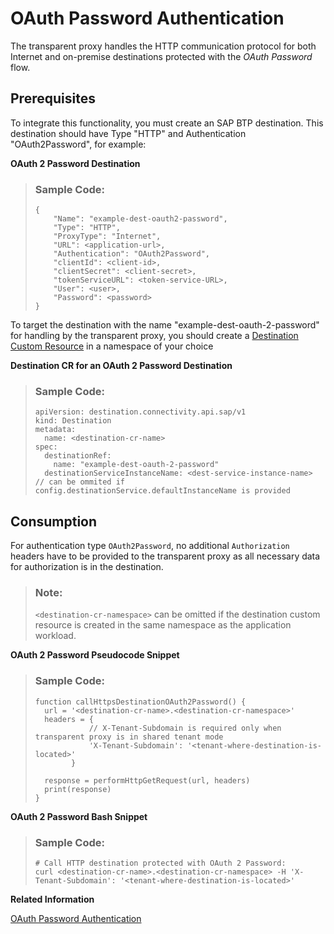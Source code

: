 <!-- loio89f18d6a23ca4e42a72228726a9c96e3 -->

# OAuth Password Authentication

The transparent proxy handles the HTTP communication protocol for both Internet and on-premise destinations protected with the *OAuth Password* flow.



<a name="loio89f18d6a23ca4e42a72228726a9c96e3__section_tfr_bwv_hcc"/>

## Prerequisites

To integrate this functionality, you must create an SAP BTP destination. This destination should have Type "HTTP" and Authentication "OAuth2Password", for example:

**OAuth 2 Password Destination**

> ### Sample Code:  
> ```
> {
>     "Name": "example-dest-oauth2-password",
>     "Type": "HTTP",
>     "ProxyType": "Internet",
>     "URL": <application-url>,
>     "Authentication": "OAuth2Password",
>     "clientId": <client-id>,
>     "clientSecret": <client-secret>,
>     "tokenServiceURL": <token-service-URL>,
>     "User": <user>,
>     "Password": <password>
> }
> ```

To target the destination with the name "example-dest-oauth-2-password" for handling by the transparent proxy, you should create a [Destination Custom Resource](destination-custom-resource-fc7951e.md) in a namespace of your choice

**Destination CR for an OAuth 2 Password Destination**

> ### Sample Code:  
> ```
> apiVersion: destination.connectivity.api.sap/v1
> kind: Destination
> metadata:
>   name: <destination-cr-name>
> spec:
>   destinationRef:
>     name: "example-dest-oauth-2-password"
>   destinationServiceInstanceName: <dest-service-instance-name> // can be ommited if config.destinationService.defaultInstanceName is provided
> ```



<a name="loio89f18d6a23ca4e42a72228726a9c96e3__section_g4k_bwv_hcc"/>

## Consumption

For authentication type `OAuth2Password`, no additional `Authorization` headers have to be provided to the transparent proxy as all necessary data for authorization is in the destination.

> ### Note:  
> `<destination-cr-namespace>` can be omitted if the destination custom resource is created in the same namespace as the application workload.

**OAuth 2 Password Pseudocode Snippet**

> ### Sample Code:  
> ```
> function callHttpsDestinationOAuth2Password() {
>   url = '<destination-cr-name>.<destination-cr-namespace>'
>   headers = {
>             // X-Tenant-Subdomain is required only when transparent proxy is in shared tenant mode
>             'X-Tenant-Subdomain': '<tenant-where-destination-is-located>'
>         }
>      
>   response = performHttpGetRequest(url, headers)
>   print(response)
> }
> ```

**OAuth 2 Password Bash Snippet** 

> ### Sample Code:  
> ```
> # Call HTTP destination protected with OAuth 2 Password:
> curl <destination-cr-name>.<destination-cr-namespace> -H 'X-Tenant-Subdomain': '<tenant-where-destination-is-located>'
> ```

**Related Information**  


[OAuth Password Authentication](oauth-password-authentication-452357c.md "Learn about the OAuth password authentication type for HTTP destinations: use cases, supported properties and examples.")

